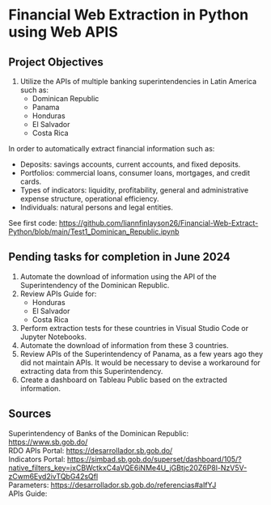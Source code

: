 # Financial Web Extraction in Python using Web APIS



## Project Objectives
1. Utilize the APIs of multiple banking superintendencies in Latin America such as:
   * Dominican Republic
   * Panama
   * Honduras
   * El Salvador
   * Costa Rica

In order to automatically extract financial information such as:
  * Deposits: savings accounts, current accounts, and fixed deposits.
  * Portfolios: commercial loans, consumer loans, mortgages, and credit cards.
  * Types of indicators: liquidity, profitability, general and administrative expense structure, operational efficiency.
  * Individuals: natural persons and legal entities.

See first code: https://github.com/liannfinlayson26/Financial-Web-Extract-Python/blob/main/Test1_Dominican_Republic.ipynb

## Pending tasks for completion in June 2024
1. Automate the download of information using the API of the Superintendency of the Dominican Republic.
2. Review APIs Guide for:
   * Honduras
   * El Salvador
   * Costa Rica
3. Perform extraction tests for these countries in Visual Studio Code or Jupyter Notebooks.
4. Automate the download of information from these 3 countries.
5. Review APIs of the Superintendency of Panama, as a few years ago they did not maintain APIs. It would be necessary to devise a workaround for extracting data from this Superintendency.
6. Create a dashboard on Tableau Public based on the extracted information.


## Sources
Superintendency of Banks of the Dominican Republic: https://www.sb.gob.do/
<br/> RDO APIs Portal: https://desarrollador.sb.gob.do/ 
<br/> Indicators Portal: https://simbad.sb.gob.do/superset/dashboard/105/?native_filters_key=jxCBWctkxC4aVQE6iNMe4U_jGBtjc20Z6P8l-NzV5V-zCwm6Eyd2ivTQbG42sQfl
<br/> Parameters: https://desarrollador.sb.gob.do/referencias#aIfYJ
<br/> APIs Guide: 
